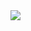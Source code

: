 
<image src="https://github.com/MadameSolette/Stylus/edit/master/lichess.org/Dark%20Themes/minimalistic-lobby/minimalistic-lobby-dark.png">
